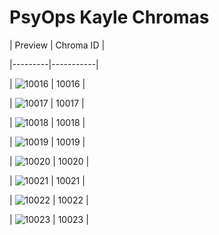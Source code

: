 # PsyOps Kayle Chromas


| Preview | Chroma ID |

|---------|-----------|

| ![10016](https://raw.communitydragon.org/latest/plugins/rcp-be-lol-game-data/global/default/v1/champion-chroma-images/10/10016.png) | 10016 |

| ![10017](https://raw.communitydragon.org/latest/plugins/rcp-be-lol-game-data/global/default/v1/champion-chroma-images/10/10017.png) | 10017 |

| ![10018](https://raw.communitydragon.org/latest/plugins/rcp-be-lol-game-data/global/default/v1/champion-chroma-images/10/10018.png) | 10018 |

| ![10019](https://raw.communitydragon.org/latest/plugins/rcp-be-lol-game-data/global/default/v1/champion-chroma-images/10/10019.png) | 10019 |

| ![10020](https://raw.communitydragon.org/latest/plugins/rcp-be-lol-game-data/global/default/v1/champion-chroma-images/10/10020.png) | 10020 |

| ![10021](https://raw.communitydragon.org/latest/plugins/rcp-be-lol-game-data/global/default/v1/champion-chroma-images/10/10021.png) | 10021 |

| ![10022](https://raw.communitydragon.org/latest/plugins/rcp-be-lol-game-data/global/default/v1/champion-chroma-images/10/10022.png) | 10022 |

| ![10023](https://raw.communitydragon.org/latest/plugins/rcp-be-lol-game-data/global/default/v1/champion-chroma-images/10/10023.png) | 10023 |